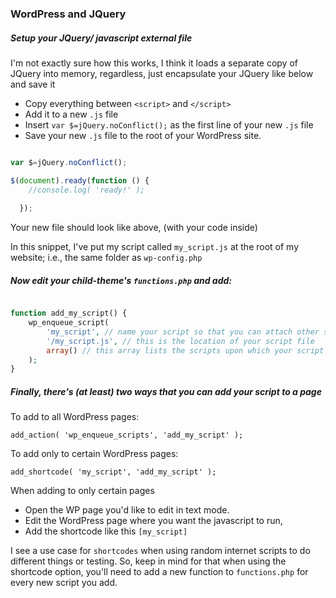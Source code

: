 ### WordPress and JQuery

##### Setup your JQuery/ javascript external file

I'm not exactly sure how this works, I think it loads a separate copy of JQuery into memory, regardless, just encapsulate your JQuery like below and save it

- Copy everything between ```<script>``` and ```</script>```
- Add it to a new ```.js``` file 
- Insert ```var $=jQuery.noConflict();``` as the first line of your new ```.js``` file
- Save your new ```.js``` file to the root of your WordPress site.


```javascript

var $=jQuery.noConflict();

$(document).ready(function () {
    //console.log( 'ready!' );
    
  });

````

Your new file should look like above, (with your code inside) 

In this snippet, I've put my script called ```my_script.js``` at the root of my website; i.e., the same folder as ```wp-config.php```

##### Now edit your child-theme's ```functions.php``` and add:

```php

function add_my_script() {
    wp_enqueue_script(
        'my_script', // name your script so that you can attach other scripts and de-register, etc.
        '/my_script.js', // this is the location of your script file
        array() // this array lists the scripts upon which your script depends
    );
}
```

##### Finally,  there's (at least) two ways that you can add your script to a page

To add to all WordPress pages:

```add_action( 'wp_enqueue_scripts', 'add_my_script' );```

To add only to certain WordPress pages:

```add_shortcode( 'my_script', 'add_my_script' ); ```

When adding to only certain pages

- Open the WP page you'd like to edit in text mode.
- Edit the WordPress page where you want the javascript to run,
- Add the shortcode like this ```[my_script]``` 

I see a use case for ```shortcodes``` when using random internet scripts to do different things or testing. So, keep in mind for that when using the  shortcode option, you'll need to add a new function to ```functions.php``` for every new script you add. 
